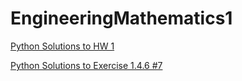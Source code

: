 # EngineeringMathematics1



<a href = "https://colab.research.google.com/drive/1l9vApBmoI5nvCAkwU7kA1BjVaaLuPsws?usp=sharing"> Python Solutions to HW 1 </a>


<a href = "https://colab.research.google.com/drive/1u-MnLgnqOv-YGaCKNpYrcOHM1vM3trE0?usp=sharing"> Python Solutions to Exercise 1.4.6 #7 </a>

